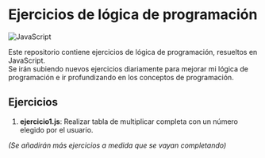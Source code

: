 # Ejercicios de lógica de programación

![JavaScript](https://img.shields.io/badge/javascript-%23323330.svg?style=for-the-badge&logo=javascript&logoColor=%23F7DF1E)

Este repositorio contiene ejercicios de lógica de programación, resueltos en JavaScript. <br>
Se irán subiendo nuevos ejercicios diariamente para mejorar mi lógica de programación e ir profundizando en los conceptos de programación.

## Ejercicios

1. **ejercicio1.js**: Realizar tabla de multiplicar completa con un número elegido por el usuario.

*(Se añadirán más ejercicios a medida que se vayan completando)*

